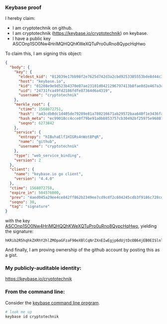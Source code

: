 ### Keybase proof

I hereby claim:

  * I am cryptotechnik on github.
  * I am cryptotechnik (https://keybase.io/cryptotechnik) on keybase.
  * I have a public key ASCOnp1SO0Nw4HriMQHQQhKWeXQTuPro0uRno8QypcHqHwo

To claim this, I am signing this object:

```json
{
  "body": {
    "key": {
      "eldest_kid": "012039e17bb98f2e7625d742d3a2cbd9253305553bde8d44c33e92670d33944f0f860a",
      "host": "keybase.io",
      "kid": "01208e9e9d523b4370e07ae23101d0421296797413b8fae8d2e467a3c432a5c1ea1f0a",
      "uid": "24731fca49fd2186fdfe87364d6a4319",
      "username": "cryptotechnik"
    },
    "merkle_root": {
      "ctime": 1568072751,
      "hash": "a43cdb0dc1d405de79289e81a780216671ab29572baa640f1e3436fa88eaf1796585e605595795422df998bcb1654ce2b268cd4e0ca2f54cb53ff63ca02b2571",
      "hash_meta": "ec99018cc4cce0f79be91a0bb853757cb30492bf25975e96807b6c2dd1ac9b5b",
      "seqno": 6273842
    },
    "service": {
      "entropy": "hIBuhaElf1HIGRs4nWot8PqR",
      "name": "github",
      "username": "cryptotechnik"
    },
    "type": "web_service_binding",
    "version": 2
  },
  "client": {
    "name": "keybase.io go client",
    "version": "4.4.0"
  },
  "ctime": 1568072758,
  "expire_in": 504576000,
  "prev": "4aed045a29ee4ce842ff862b2349ee7cd9cdf2c604245cdb3f9186c728cd5b45",
  "seqno": 30,
  "tag": "signature"
}
```

with the key [ASCOnp1SO0Nw4HriMQHQQhKWeXQTuPro0uRno8QypcHqHwo](https://keybase.io/cryptotechnik), yielding the signature:

```
hKRib2R5hqhkZXRhY2hlZMOpaGFzaF90eXBlCqNrZXnEIwEgjp6dUjtDcOB64jEB0EISlnl0E7j66NLkZ6PEMqXB6h8Kp3BheWxvYWTESpcCHsQgSu0EWinuTOhC/4YrI0nufNnN8sYEJFzbP5GGxyjNW0XEIGJy/JgIWTIq18BpPvU++RJ68QKbyLyZaD+pZXqvm787AgHCo3NpZ8RAVT+99c8NcoTlp440YL2TKEjO4MCNm+nnwG2mZjw4IM0bDHf2AhySIZm6sCZU9gztXedHNctdgTkIHde86fzNC6hzaWdfdHlwZSCkaGFzaIKkdHlwZQildmFsdWXEIFIlA0dZI0WFUbTzxwKeLWaZ09co598mEWFzQmgI0GK/o3RhZ80CAqd2ZXJzaW9uAQ==

```

And finally, I am proving ownership of the github account by posting this as a gist.

### My publicly-auditable identity:

https://keybase.io/cryptotechnik

### From the command line:

Consider the [keybase command line program](https://keybase.io/download).

```bash
# look me up
keybase id cryptotechnik
```
